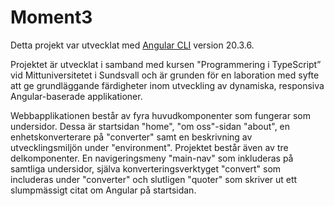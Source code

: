 # Moment3

Detta projekt var utvecklat med [Angular CLI](https://github.com/angular/angular-cli) version 20.3.6.

Projektet är utvecklat i samband med kursen "Programmering i TypeScript” vid ­Mittuniversitetet i Sundsvall och är grunden för en laboration med syfte att ge grundläggande färdigheter inom utveckling av dynamiska, responsiva Angular-baserade applikationer.

Webbapplikationen består av fyra huvudkomponenter som fungerar som undersidor. Dessa är startsidan "home", "om oss"-sidan "about", en enhetskonverterare på "converter" samt en beskrivning av utvecklingsmiljön under "environment". Projektet består även av tre delkomponenter. En navigeringsmeny "main-nav" som inkluderas på samtliga undersidor, själva konverteringsverktyget "convert" som includeras under "converter" och slutligen "quoter" som skriver ut ett slumpmässigt citat om Angular på startsidan.
